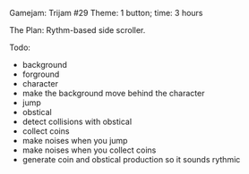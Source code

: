Gamejam: Trijam #29
Theme: 1 button; time: 3 hours

The Plan: 
Rythm-based side scroller.

Todo:
- background
- forground
- character
- make the background move behind the character
- jump
- obstical
- detect collisions with obstical
- collect coins
- make noises when you jump
- make noises when you collect coins
- generate coin and obstical production so it sounds rythmic

